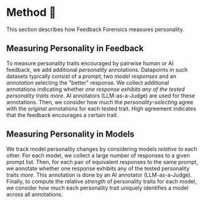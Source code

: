 # Method 📏

This section describes how Feedback Forensics measures personality.

## Measuring Personality in Feedback

To measure personality traits encouraged by pairwise human or AI feedback, we add additional *personality* annotations. Datapoints in such datasets typically consist of a *prompt*, two *model responses* and an *annotation* selecting the "better" response. We collect additional annotations indicating whether *one response exhibits any of the tested personality traits more*. AI annotators (LLM-as-a-Judge) are used for these annotations. Then, we consider how much the *personality-selecting* agree with the *original* annotations for each tested trait. High agreement indicates that the feedback encourages a certain trait.

## Measuring Personality in Models

We track model personality changes by considering models *relative* to each other. For each model, we collect a large number of responses to a given prompt list. Then, for each pair of equivalent responses to the same prompt, we annotate whether one response exhibits any of the tested personality traits *more*. This annotation is done by an AI annotator (LLM-as-a-Judge). Finally, to compute the relative *strength* of personality traits for each model, we consider how much each personality trait uniquely identifies a model across all annotations.